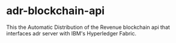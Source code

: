 # adr-blockchain-api
This the Automatic Distribution of the Revenue blockchain api that interfaces adr server with IBM's Hyperledger Fabric. 
